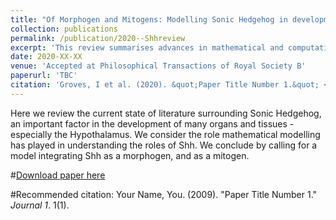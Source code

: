 ```yaml
---
title: "Of Morphogen and Mitogens: Modelling Sonic Hedgehog in development"
collection: publications
permalink: /publication/2020--Shhreview
excerpt: 'This review summarises advances in mathematical and computational model of Sonic Hedgehog, and highlights areas for future work.'
date: 2020-XX-XX
venue: 'Accepted at Philosophical Transactions of Royal Society B'
paperurl: 'TBC'
citation: 'Groves, I et al. (2020). &quot;Paper Title Number 1.&quot; <i>Journal 1</i>. 1(1).'
---
```

Here we review the current state of literature surrounding Sonic Hedgehog, an important factor in the development of many organs and tissues - especially the Hypothalamus. We consider the role mathematical modelling has played in understanding the roles of Shh. We conclude by calling for a model integrating Shh as a morphogen, and as a mitogen.

#[Download paper here](TBC)

#Recommended citation: Your Name, You. (2009). "Paper Title Number 1." <i>Journal 1</i>. 1(1).

